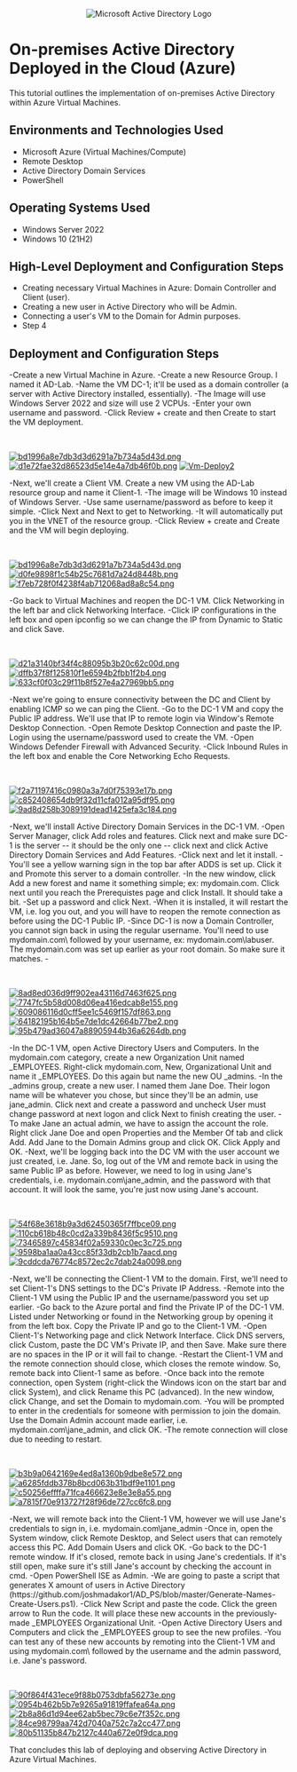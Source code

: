 <p align="center">
<img src="https://i.imgur.com/pU5A58S.png" alt="Microsoft Active Directory Logo"/>
</p>

<h1>On-premises Active Directory Deployed in the Cloud (Azure)</h1>
This tutorial outlines the implementation of on-premises Active Directory within Azure Virtual Machines.<br />


<h2>Environments and Technologies Used</h2>

- Microsoft Azure (Virtual Machines/Compute)
- Remote Desktop
- Active Directory Domain Services
- PowerShell

<h2>Operating Systems Used </h2>

- Windows Server 2022
- Windows 10 (21H2)

<h2>High-Level Deployment and Configuration Steps</h2>

- Creating necessary Virtual Machines in Azure: Domain Controller and Client (user).
- Creating a new user in Active Directory who will be Admin.
- Connecting a user's VM to the Domain for Admin purposes.
- Step 4

<h2>Deployment and Configuration Steps</h2>


<p>
-Create a new Virtual Machine in Azure.
-Create a new Resource Group. I named it AD-Lab.
-Name the VM DC-1; it'll be used as a domain controller (a server with Active Directory installed, essentially).
-The Image will use Windows Server 2022 and size will use 2 VCPUs.
-Enter your own username and password.
-Click Review + create and then Create to start the VM deployment.
</p>
<br />

<p>
<a href="https://imgtr.ee/image/IV1ZL"><img src="https://imgtr.ee/images/2023/07/02/bd1996a8e7db3d3d6291a7b734a5d43d.png" alt="bd1996a8e7db3d3d6291a7b734a5d43d.png" border="0"></a>
<a href="https://imgtr.ee/image/IVqnU"><img src="https://imgtr.ee/images/2023/07/02/d1e72fae32d86523d5e14e4a7db46f0b.png" alt="d1e72fae32d86523d5e14e4a7db46f0b.png" border="0"></a>
<a href="https://ibb.co/MPSKTk9"><img src="https://i.ibb.co/P1jJpGt/Vm-Deploy2.png" alt="Vm-Deploy2" border="0"></a>
</p>
<p>
-Next, we'll create a Client VM. Create a new VM using the AD-Lab resource group and name it Client-1.
-The image will be Windows 10 instead of Windows Server.
-Use same username/password as before to keep it simple.
-Click Next and Next to get to Networking.
-It will automatically put you in the VNET of the resource group.
-Click Review + create and Create and the VM will begin deploying.
</p>
<br />

<p>
<a href="https://imgtr.ee/image/IV1ZL"><img src="https://imgtr.ee/images/2023/07/02/bd1996a8e7db3d3d6291a7b734a5d43d.png" alt="bd1996a8e7db3d3d6291a7b734a5d43d.png" border="0"></a>
<a href="https://imgtr.ee/image/IVgdu"><img src="https://imgtr.ee/images/2023/07/02/d0fe9898f1c54b25c7681d7a24d8448b.png" alt="d0fe9898f1c54b25c7681d7a24d8448b.png" border="0"></a>
<a href="https://imgtr.ee/image/IVTIL"><img src="https://imgtr.ee/images/2023/07/02/f7eb728f0f4238f4ab712068ad8a8c54.png" alt="f7eb728f0f4238f4ab712068ad8a8c54.png" border="0"></a>
</p>
<p>
-Go back to Virtual Machines and reopen the DC-1 VM. Click Networking in the left bar and click Networking Interface.
-Click IP configurations in the left box and open ipconfig so we can change the IP from Dynamic to Static and click Save.
</p>
<br />

<p>
<a href="https://imgtr.ee/image/IVczF"><img src="https://imgtr.ee/images/2023/07/02/d21a3140bf34f4c88095b3b20c62c00d.png" alt="d21a3140bf34f4c88095b3b20c62c00d.png" border="0"></a>
<a href="https://imgtr.ee/image/IVE9H"><img src="https://imgtr.ee/images/2023/07/02/dffb37f8f125810f1e6594b2fbb1f2b4.png" alt="dffb37f8f125810f1e6594b2fbb1f2b4.png" border="0"></a>
<a href="https://imgtr.ee/image/IVt4U"><img src="https://imgtr.ee/images/2023/07/02/633cf0f03c29f11b8f527e4a27969bb5.png" alt="633cf0f03c29f11b8f527e4a27969bb5.png" border="0"></a>
</p>
<p>
-Next we're going to ensure connectivity between the DC and Client by enabling ICMP so we can ping the Client.
-Go to the DC-1 VM and copy the Public IP address. We'll use that IP to remote login via Window's Remote Desktop Connection.
-Open Remote Desktop Connection and paste the IP. Login using the username/password used to create the VM.
-Open Windows Defender Firewall with Advanced Security.
-Click Inbound Rules in the left box and enable the Core Networking Echo Requests.
</p>
<br />

<p>
<a href="https://imgtr.ee/image/IFUmW"><img src="https://imgtr.ee/images/2023/07/02/f2a71197416c0980a3a7d0f75393e17b.png" alt="f2a71197416c0980a3a7d0f75393e17b.png" border="0"></a>
<a href="https://imgtr.ee/image/IFr4A"><img src="https://imgtr.ee/images/2023/07/02/c852408654db9f32d11cfa012a95df95.png" alt="c852408654db9f32d11cfa012a95df95.png" border="0"></a>
<a href="https://imgtr.ee/image/IFyq5"><img src="https://imgtr.ee/images/2023/07/02/9ad8d258b3089191dead1425efa3c184.png" alt="9ad8d258b3089191dead1425efa3c184.png" border="0"></a>
</p>
<p>
-Next, we'll install Active Directory Domain Services in the DC-1 VM.
-Open Server Manager, click Add roles and features. Click next and make sure DC-1 is the server -- it should be the only one -- click next and click Active Directory Domain Services and Add Features.
-Click next and let it install.
-You'll see a yellow warning sign in the top bar after ADDS is set up. Click it and Promote this server to a domain controller. 
-In the new window, click Add a new forest and name it something simple; ex: mydomain.com. Click next until you reach the Prerequistes page and click Install. It should take a bit.
-Set up a password and click Next.
-When it is installed, it will restart the VM, i.e. log you out, and you will have to reopen the remote connection as before using the DC-1 Public IP.
-Since DC-1 is now a Domain Controller, you cannot sign back in using the regular username. You'll need to use mydomain.com\ followed by your username, ex: mydomain.com\labuser. The mydomain.com was set up earlier as your root domain. So make sure it matches.
-
</p>
<br />

<p>
<a href="https://imgtr.ee/image/IFR1g"><img src="https://imgtr.ee/images/2023/07/02/8ad8ed036d9ff902ea43116d7463f625.png" alt="8ad8ed036d9ff902ea43116d7463f625.png" border="0"></a>
<a href="https://imgtr.ee/image/IF95l"><img src="https://imgtr.ee/images/2023/07/02/7747fc5b58d008d06ea416edcab8e155.png" alt="7747fc5b58d008d06ea416edcab8e155.png" border="0"></a>
<a href="https://imgtr.ee/image/IFlYu"><img src="https://imgtr.ee/images/2023/07/02/609086116d0cff5ee1c5469f157df863.png" alt="609086116d0cff5ee1c5469f157df863.png" border="0"></a>
<a href="https://imgtr.ee/image/IFoVs"><img src="https://imgtr.ee/images/2023/07/02/64182195b164b5e7de1dc42664b77be2.png" alt="64182195b164b5e7de1dc42664b77be2.png" border="0"></a>
<a href="https://imgtr.ee/image/Ich6G"><img src="https://imgtr.ee/images/2023/07/02/95b479ad36047a88905944b36a6264db.png" alt="95b479ad36047a88905944b36a6264db.png" border="0"></a>
</p>
<p>
-In the DC-1 VM, open Active Directory Users and Computers. In the mydomain.com category, create a new Organization Unit named _EMPLOYEES. Right-click mydomain.com, New, Organizational Unit and name it _EMPLOYEES. Do this again but name the new OU _admins.
-In the _admins group, create a new user. I named them Jane Doe. Their logon name will be whatever you chose, but since they'll be an admin, use jane_admin. Click next and create a password and uncheck User must change password at next logon and click Next to finish creating the user.
-To make Jane an actual admin, we have to assign the account the role. Right click Jane Doe and open Properties and the Member Of tab and click Add. Add Jane to the Domain Admins group and click OK. Click Apply and OK.
-Next, we'll be logging back into the DC VM with the user account we just created, i.e. Jane. So, log out of the VM and remote back in using the same Public IP as before. However, we need to log in using Jane's credentials, i.e. mydomain.com\jane_admin, and the password with that account. It will look the same, you're just now using Jane's account.
</p>
<br />

<p>
<a href="https://imgtr.ee/image/IclJT"><img src="https://imgtr.ee/images/2023/07/02/54f68e3618b9a3d62450365f7ffbce09.png" alt="54f68e3618b9a3d62450365f7ffbce09.png" border="0"></a>
<a href="https://imgtr.ee/image/IcNZU"><img src="https://imgtr.ee/images/2023/07/02/110cb618b48c0cd2a339b8436f5c9510.png" alt="110cb618b48c0cd2a339b8436f5c9510.png" border="0"></a>
<a href="https://imgtr.ee/image/IlIc2"><img src="https://imgtr.ee/images/2023/07/02/73465897c45834f02a59330c0ec3c725.png" alt="73465897c45834f02a59330c0ec3c725.png" border="0"></a>
<a href="https://imgtr.ee/image/IlCuo"><img src="https://imgtr.ee/images/2023/07/02/9598ba1aa0a43cc85f33db2cb1b7aacd.png" alt="9598ba1aa0a43cc85f33db2cb1b7aacd.png" border="0"></a>
<a href="https://imgtr.ee/image/Ilzfu"><img src="https://imgtr.ee/images/2023/07/02/9cddcda76774c8572ec2c7dab24a0098.png" alt="9cddcda76774c8572ec2c7dab24a0098.png" border="0"></a>
</p>
<p>
-Next, we'll be connecting the Client-1 VM to the domain. First, we'll need to set Client-1's DNS settings to the DC's Private IP Address. 
-Remote into the Client-1 VM using the Public IP and the username/password you set up earlier.
-Go back to the Azure portal and find the Private IP of the DC-1 VM. Listed under Networking or found in the Networking group by opening it from the left box. Copy the Private IP and go to the Client-1 VM.
-Open Client-1's Networking page and click Network Interface. Click DNS servers, click Custom, paste the DC VM's Private IP, and then Save. Make sure there are no spaces in the IP or it will fail to change.
-Restart the Client-1 VM and the remote connection should close, which closes the remote window. So, remote back into Client-1 same as before.
-Once back into the remote connection, open System (right-click the Windows icon on the start bar and click System), and click Rename this PC (advanced). In the new window, click Change, and set the Domain to mydomain.com.
-You will be prompted to enter in the credentials for someone with permission to join the domain. Use the Domain Admin account made earlier, i.e. mydomain.com\jane_admin, and click OK.
-The remote connection will close due to needing to restart.
</p>
<br />

<p>
<a href="https://imgtr.ee/image/IEIh7"><img src="https://imgtr.ee/images/2023/07/02/b3b9a0642169e4ed8a1360b9dbe8e572.png" alt="b3b9a0642169e4ed8a1360b9dbe8e572.png" border="0"></a>
<a href="https://imgtr.ee/image/IEj9F"><img src="https://imgtr.ee/images/2023/07/02/a6285fddb378b8bcd063b31bdf9e1101.png" alt="a6285fddb378b8bcd063b31bdf9e1101.png" border="0"></a>
<a href="https://imgtr.ee/image/IEKk5"><img src="https://imgtr.ee/images/2023/07/02/c50256effffa71fca466623e8e3e8a55.png" alt="c50256effffa71fca466623e8e3e8a55.png" border="0"></a>
<a href="https://imgtr.ee/image/IEuNM"><img src="https://imgtr.ee/images/2023/07/02/a7815f70e913727f28f96de727cc6fc8.png" alt="a7815f70e913727f28f96de727cc6fc8.png" border="0"></a>
</p>
<p>
-Next, we will remote back into the Client-1 VM, however we will use Jane's credentials to sign in, i.e. mydomain.com\jane_admin
-Once in, open the System window, click Remote Desktop, and Select users that can remotely access this PC. Add Domain Users and click OK.
-Go back to the DC-1 remote window. If it's closed, remote back in using Jane's credentials. If it's still open, make sure it's still Jane's account by checking the account in cmd.
-Open PowerShell ISE as Admin.
-We are going to paste a script that generates X amount of users in Active Directory (https://github.com/joshmadakor1/AD_PS/blob/master/Generate-Names-Create-Users.ps1).
-Click New Script and paste the code. Click the green arrow to Run the code. It will place these new accounts in the previously-made _EMPLOYEES Organizational Unit.
-Open Active Directory Users and Computers and click the _EMPLOYEES group to see the new profiles.
-You can test any of these new accounts by remoting into the Client-1 VM and using mydomain.com\ followed by the username and the admin password, i.e. Jane's password.
</p>
<br />

<p>
<a href="https://imgtr.ee/image/IElY5"><img src="https://imgtr.ee/images/2023/07/02/90f864f431ece9f88b0753dbfa56273e.png" alt="90f864f431ece9f88b0753dbfa56273e.png" border="0"></a>
<a href="https://imgtr.ee/image/INCCK"><img src="https://imgtr.ee/images/2023/07/02/0954b462b5b7e9265a91819ffafea64a.png" alt="0954b462b5b7e9265a91819ffafea64a.png" border="0"></a>
<a href="https://imgtr.ee/image/IN1KM"><img src="https://imgtr.ee/images/2023/07/02/2b8a86d1d94ee62ab5bec79c6e7f352c.png" alt="2b8a86d1d94ee62ab5bec79c6e7f352c.png" border="0"></a>
<a href="https://imgtr.ee/image/INd27"><img src="https://imgtr.ee/images/2023/07/02/84ce98799aa742d7040a752c7a2cc477.png" alt="84ce98799aa742d7040a752c7a2cc477.png" border="0"></a>
<a href="https://imgtr.ee/image/INGQL"><img src="https://imgtr.ee/images/2023/07/02/80b51135b847b2127c440a672e0f9dca.png" alt="80b51135b847b2127c440a672e0f9dca.png" border="0"></a>
</p>
<p>
That concludes this lab of deploying and observing Active Directory in Azure Virtual Machines.
</p>
<br />

